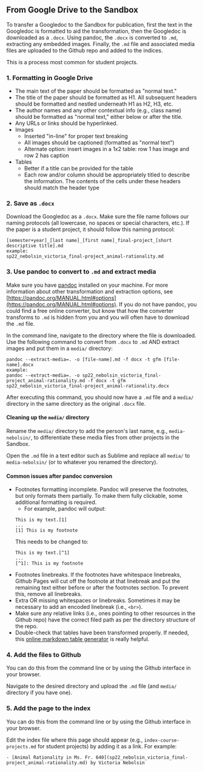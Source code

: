 ## From Google Drive to the Sandbox
To transfer a Googledoc to the Sandbox for publication, first the text in the Googledoc is formatted to aid the transformation, then the Googledoc is downloaded as a `.docx`. Using pandoc, the `.docx` is converted to `.md`, extracting any embedded images. Finally, the `.md` file and associated media files are uploaded to the Github repo and added to the indices. 

This is a process most common for student projects.

### 1. Formatting in Google Drive
- The main text of the paper should be formatted as "normal text."
- The title of the paper should be formatted as H1. All subsequent headers should be formatted and nestled underneath H1 as H2, H3, etc.
- The author names and any other contextual info (e.g., class name) should be formatted as "normal text," either below or after the title.
- Any URLs or links should be hyperlinked.
- Images
     - Inserted "in-line" for proper text breaking
     - All images should be captioned (formatted as "normal text")
     - Alternate option: insert images in a 1x2 table: row 1 has image and row 2 has caption
- Tables
     - Better if a title can be provided for the table
     - Each row and/or column should be appropriately titled to describe the information. The contents of the cells under these headers should match the header type

### 2. Save as `.docx`
Download the Googledoc as a `.docx`. Make sure the file name follows our naming protocols (all lowercase, no spaces or special characters, etc.). If the paper is a student project, it should follow this naming protocol:
```
[semester+year]_[last name]_[first name]_final-project_[short descriptive title].md
example:
sp22_nebolsin_victoria_final-project_animal-rationality.md
```

### 3. Use pandoc to convert to `.md` and extract media
Make sure you have [pandoc](https://pandoc.org/) installed on your machine. For more information about other transformation and extraction options, see [https://pandoc.org/MANUAL.html#options](https://pandoc.org/MANUAL.html#options). If you do not have pandoc, you could find a free online converter, but know that how the converter transforms to `.md` is hidden from you and you will often have to download the `.md` file.

In the command line, navigate to the directory where the file is downloaded. Use the following command to convert from `.docx` to `.md` AND extract images and put them in a `media/` directory:
```
pandoc --extract-media=. -o [file-name].md -f docx -t gfm [file-name].docx
example:
pandoc --extract-media=. -o sp22_nebolsin_victoria_final-project_animal-rationality.md -f docx -t gfm sp22_nebolsin_victoria_final-project_animal-rationality.docx
```

After executing this command, you should now have a `.md` file and a `media/` directory in the same directory as the original `.docx` file.

#### Cleaning up the `media/` directory
Rename the `media/` directory to add the person's last name, e.g., `media-nebolsin/`, to differentiate these media files from other projects in the Sandbox. 

Open the `.md` file in a text editor such as Sublime and replace all `media/` to `media-nebolsin/` (or to whatever you renamed the directory).

#### Common issues after pandoc conversion
- Footnotes formatting incomplete. Pandoc will preserve the footnotes, but only formats them partially. To make them fully clickable, some additional formatting is required.
     - For example, pandoc will output:
    ```
    This is my text.[1]
    ...
    [1] This is my footnote
    ```
    This needs to be changed to:
    ```
    This is my text.[^1]
    ...
    [^1]: This is my footnote
    ```
- Footnotes linebreaks. If the footnotes have whitespace linebreaks, Github Pages will cut off the footnote at that linebreak and put the remaining text either before or after the footnotes section. To prevent this, remove all linebreaks.     
- Extra OR missing whitespaces or linebreaks. Sometimes it may be necessary to add an encoded linebreak (i.e., `<br>`).
- Make sure any relative links (i.e., ones pointing to other resources in the Github repo) have the correct filed path as per the directory structure of the repo.
- Double-check that tables have been transformed properly. If needed, this [online markdown table generator](https://www.tablesgenerator.com/markdown_tables) is really helpful. 

### 4. Add the files to Github
You can do this from the command line or by using the Github interface in your browser. 

Navigate to the desired directory and upload the `.md` file (and `media/` directory if you have one). 

### 5. Add the page to the index
You can do this from the command line or by using the Github interface in your browser. 

Edit the index file where this page should appear (e.g., `index-course-projects.md` for student projects) by adding it as a link.
For example:
```
- [Animal Rationality in Ms. Fr. 640](sp22_nebolsin_victoria_final-project_animal-rationality.md) by Victoria Nebolsin
```
